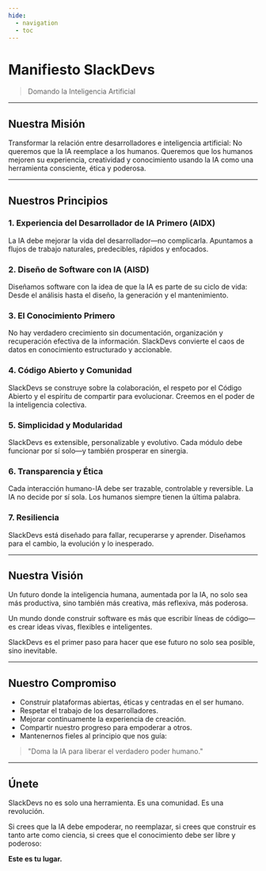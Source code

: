 ```yaml
---
hide:
  - navigation
  - toc
---
```

# Manifiesto SlackDevs

> Domando la Inteligencia Artificial

---

## Nuestra Misión

Transformar la relación entre desarrolladores e inteligencia artificial:
No queremos que la IA reemplace a los humanos.
Queremos que los humanos mejoren su experiencia, creatividad y conocimiento usando la IA como una herramienta consciente, ética y poderosa.

---

## Nuestros Principios

### 1. **Experiencia del Desarrollador de IA Primero (AIDX)**

La IA debe mejorar la vida del desarrollador—no complicarla.
Apuntamos a flujos de trabajo naturales, predecibles, rápidos y enfocados.

### 2. **Diseño de Software con IA (AISD)**

Diseñamos software con la idea de que la IA es parte de su ciclo de vida:
Desde el análisis hasta el diseño, la generación y el mantenimiento.

### 3. **El Conocimiento Primero**

No hay verdadero crecimiento sin documentación, organización y recuperación efectiva de la información.
SlackDevs convierte el caos de datos en conocimiento estructurado y accionable.

### 4. **Código Abierto y Comunidad**

SlackDevs se construye sobre la colaboración, el respeto por el Código Abierto y el espíritu de compartir para evolucionar.
Creemos en el poder de la inteligencia colectiva.

### 5. **Simplicidad y Modularidad**

SlackDevs es extensible, personalizable y evolutivo.
Cada módulo debe funcionar por sí solo—y también prosperar en sinergia.

### 6. **Transparencia y Ética**

Cada interacción humano-IA debe ser trazable, controlable y reversible.
La IA no decide por sí sola.
Los humanos siempre tienen la última palabra.

### 7. **Resiliencia**

SlackDevs está diseñado para fallar, recuperarse y aprender.
Diseñamos para el cambio, la evolución y lo inesperado.

---

## Nuestra Visión

Un futuro donde la inteligencia humana, aumentada por la IA,
no solo sea más productiva,
sino también más creativa, más reflexiva, más poderosa.

Un mundo donde construir software es más que escribir líneas de código—
es crear ideas vivas, flexibles e inteligentes.

SlackDevs es el primer paso para hacer que ese futuro no solo sea posible,
sino inevitable.

---

## Nuestro Compromiso

* Construir plataformas abiertas, éticas y centradas en el ser humano.
* Respetar el trabajo de los desarrolladores.
* Mejorar continuamente la experiencia de creación.
* Compartir nuestro progreso para empoderar a otros.
* Mantenernos fieles al principio que nos guía:

> "Doma la IA para liberar el verdadero poder humano."

---

## Únete

SlackDevs no es solo una herramienta.
Es una comunidad.
Es una revolución.

Si crees que la IA debe empoderar, no reemplazar,
si crees que construir es tanto arte como ciencia,
si crees que el conocimiento debe ser libre y poderoso:

**Este es tu lugar.**
